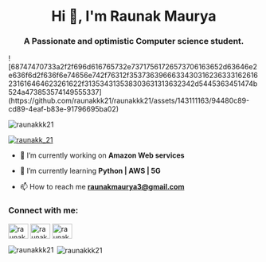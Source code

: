 
<h1 align="center">Hi 👋, I'm Raunak Maurya</h1>
<h3 align="center">A Passionate and optimistic Computer science student.</h3>  
![68747470733a2f2f696d616765732e73717561726573706163652d63646e2e636f6d2f636f6e74656e742f76312f3537363966633430316236333162616231616464623261622f313534313538303631313632342d5445363451474b524a473853574149555337](https://github.com/raunakkk21/raunakkk21/assets/143111163/94480c89-cd89-4eaf-b83e-91796695ba02)


<p align="left"> <img src="https://komarev.com/ghpvc/?username=raunakkk21&label=Profile%20views&color=0e75b6&style=flat" alt="raunakkk21" /> </p>

<p align="left"> <a href="https://twitter.com/raunakk_21" target="blank"><img src="https://img.shields.io/twitter/follow/raunakk_21?logo=twitter&style=for-the-badge" alt="raunakk_21" /></a> </p>

- 🔭 I’m currently working on **Amazon Web services**

- 🌱 I’m currently learning **Python | AWS | 5G**

- 📫 How to reach me **raunakmaurya3@gmail.com**

<h3 align="left">Connect with me:</h3>
<p align="left">
<a href="https://twitter.com/raunakk_21" target="blank"><img align="center" src="https://raw.githubusercontent.com/rahuldkjain/github-profile-readme-generator/master/src/images/icons/Social/twitter.svg" alt="raunakk_21" height="30" width="40" /></a>
<a href="https://linkedin.com/in/raunak-maurya-6b8148197" target="blank"><img align="center" src="https://raw.githubusercontent.com/rahuldkjain/github-profile-readme-generator/master/src/images/icons/Social/linked-in-alt.svg" alt="raunak-maurya-6b8148197" height="30" width="40" /></a>
<a href="https://instagram.com/raunakkk_21" target="blank"><img align="center" src="https://raw.githubusercontent.com/rahuldkjain/github-profile-readme-generator/master/src/images/icons/Social/instagram.svg" alt="raunakkk_21" height="30" width="40" /></a>
</p>

<p><img align="left" src="https://github-readme-stats.vercel.app/api/top-langs?username=raunakkk21&show_icons=true&locale=en&layout=compact" alt="raunakkk21" /></p>

<p>&nbsp;<img align="center" src="https://github-readme-stats.vercel.app/api?username=raunakkk21&show_icons=true&locale=en" alt="raunakkk21" /></p>
